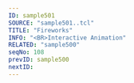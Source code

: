 ```yaml
---
ID: sample501
SOURCE: "sample501..tcl"
TITLE: "Fireworks"
INFO: "<BR>Interactive Animation"
RELATED: "sample500"
seqNo: 108
prevID: sample500
nextID: 
---
```

